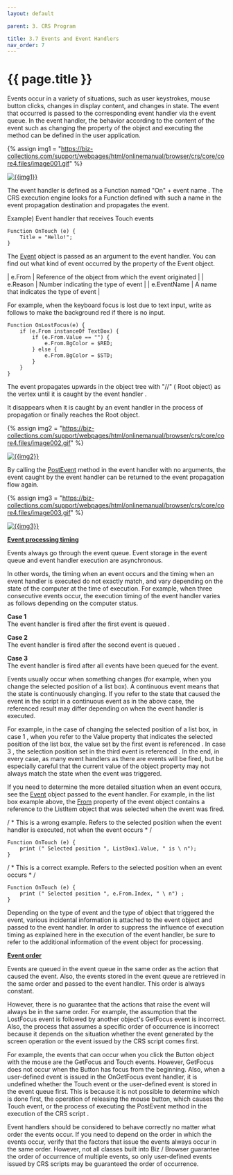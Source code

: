 ```yaml
---
layout: default

parent: 3. CRS Program 

title: 3.7 Events and Event Handlers
nav_order: 7
---
```


# {{ page.title }}

Events occur in a variety of situations, such as user keystrokes, mouse button clicks, changes in display content, and changes in state. The event that occurred is passed to the corresponding event handler via the event queue. In the event handler, the behavior according to the content of the event such as changing the property of the object and executing the method can be defined in the user application.

{% assign img1 = "https://biz-collections.com/support/webpages/html/onlinemanual/browser/crs/core/core4.files/image001.gif" %}

<a href="{{ img1 }}" target="_blank"> <img src="{{ img1 }}" alt="{{img1}}"></a>

The event handler is defined as a Function named "On" + event name . The CRS execution engine looks for a Function defined with such a name in the event propagation destination and propagates the event.


Example) Event handler that receives Touch events
```
Function OnTouch (e) {
    Title = "Hello!";
}
```
The [Event](/package/system/event) object is passed as an argument to the event handler. You can find out what kind of event occurred by the property of the Event object.

| e.From   	| Reference of the object from which the event originated 	|
| e.Reason    	|          Number indicating the type of event          	|
| e.EventName 	|          A name that indicates the type of event         |

For example, when the keyboard focus is lost due to text input, write as follows to make the background red if there is no input.

```
Function OnLostFocus(e) {
    if (e.From instanceOf TextBox) {
        if (e.From.Value == "") {
            e.From.BgColor = $RED;
        } else {
            e.From.BgColor = $STD;
        }
    }
}
```

The event propagates upwards in the object tree with "//" ( Root object) as the vertex until it is caught by the event handler .

It disappears when it is caught by an event handler in the process of propagation or finally reaches the Root object.

 {% assign img2 = "https://biz-collections.com/support/webpages/html/onlinemanual/browser/crs/core/core4.files/image002.gif" %}

<a href="{{ img2 }}" target="_blank"> <img src="{{ img2 }}" alt="{{img2}}"></a>


By calling the [PostEvent](/package/system/object/methods/postevent) method in the event handler with no arguments, the event caught by the event handler can be returned to the event propagation flow again.

 {% assign img3 = "https://biz-collections.com/support/webpages/html/onlinemanual/browser/crs/core/core4.files/image003.gif" %}

<a href="{{ img3 }}" target="_blank"> <img src="{{ img3 }}" alt="{{img3}}"></a>


 **<u>Event processing timing</u>**

Events always go through the event queue. Event storage in the event queue and event handler execution are asynchronous.

In other words, the timing when an event occurs and the timing when an event handler is executed do not exactly match, and vary depending on the state of the computer at the time of execution. For example, when three consecutive events occur, the execution timing of the event handler varies as follows depending on the computer status.

**Case 1** <br>
The event handler is fired after the first event is queued .

**Case 2** <br>
The event handler is fired after the second event is queued .

**Case 3** <br>
The event handler is fired after all events have been queued for the event.

Events usually occur when something changes (for example, when you change the selected position of a list box). A continuous event means that the state is continuously changing. If you refer to the state that caused the event in the script in a continuous event as in the above case, the referenced result may differ depending on when the event handler is executed.

For example, in the case of changing the selected position of a list box, in case 1 , when you refer to the Value property that indicates the selected position of the list box, the value set by the first event is referenced . In case 3 , the selection position set in the third event is referenced . In the end, in every case, as many event handlers as there are events will be fired, but be especially careful that the current value of the object property may not always match the state when the event was triggered.


If you need to determine the more detailed situation when an event occurs, see the [Event](/package/system/event
) object passed to the event handler. For example, in the list box example above, the [From](/package/system/event/properties/from) property of the event object contains a reference to the ListItem object that was selected when the event was fired.

/ * This is a wrong example. Refers to the selected position when the event handler is executed, not when the event occurs * /
```
Function OnTouch (e) {
    print (" Selected position ", ListBox1.Value, " is \ n");
}
```

/ * This is a correct example. Refers to the selected position when an event occurs * /
```
Function OnTouch (e) {
    print (" Selected position ", e.From.Index, " \ n") ;
}
```

Depending on the type of event and the type of object that triggered the event, various incidental information is attached to the event object and passed to the event handler. In order to suppress the influence of execution timing as explained here in the execution of the event handler, be sure to refer to the additional information of the event object for processing.

 **<u>Event order</u>**


Events are queued in the event queue in the same order as the action that caused the event. Also, the events stored in the event queue are retrieved in the same order and passed to the event handler. This order is always constant. 

However, there is no guarantee that the actions that raise the event will always be in the same order. For example, the assumption that the LostFocus event is followed by another object's GetFocus event is incorrect. Also, the process that assumes a specific order of occurrence is incorrect because it depends on the situation whether the event generated by the screen operation or the event issued by the CRS script comes first. 

For example, the events that can occur when you click the Button object with the mouse are the GetFocus and Touch events. However, GetFocus does not occur when the Button has focus from the beginning. Also, when a user-defined event is issued in the OnGetFocus event handler, it is undefined whether the Touch event or the user-defined event is stored in the event queue first. This is because it is not possible to determine which is done first, the operation of releasing the mouse button, which causes the Touch event, or the process of executing the PostEvent method in the execution of the CRS script .


Event handlers should be considered to behave correctly no matter what order the events occur. If you need to depend on the order in which the events occur, verify that the factors that issue the events always occur in the same order. However, not all classes built into Biz / Browser guarantee the order of occurrence of multiple events, so only user-defined events issued by CRS scripts may be guaranteed the order of occurrence.


